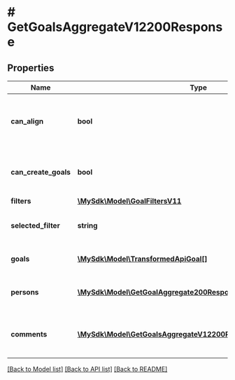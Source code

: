 # # GetGoalsAggregateV12200Response

## Properties

Name | Type | Description | Notes
------------ | ------------- | ------------- | -------------
**can_align** | **bool** | The selected user can align goals with other users. | [optional]
**can_create_goals** | **bool** | The selected user can create a goal. | [optional]
**filters** | [**\MySdk\Model\GoalFiltersV11**](GoalFiltersV11.md) |  | [optional]
**selected_filter** | **string** | The id of the current selected filter. | [optional]
**goals** | [**\MySdk\Model\TransformedApiGoal[]**](TransformedApiGoal.md) | All goals in selected filter. | [optional]
**persons** | [**\MySdk\Model\GetGoalAggregate200ResponsePersonsInner[]**](GetGoalAggregate200ResponsePersonsInner.md) | A list of people with access to the goal. | [optional]
**comments** | [**\MySdk\Model\GetGoalsAggregateV12200ResponseCommentsInner[]**](GetGoalsAggregateV12200ResponseCommentsInner.md) | A list of how many comments belong to each goal. | [optional]

[[Back to Model list]](../../README.md#models) [[Back to API list]](../../README.md#endpoints) [[Back to README]](../../README.md)
